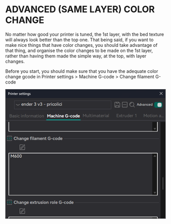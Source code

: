 # ADVANCED (SAME LAYER) COLOR CHANGE

No matter how good your printer is tuned, the 1st layer, with the bed texture will always look better than the top one. 
That being said, if you want to make nice things that have color changes, you should take advantage of that thing, and organise the color changes to be made on the 1st layer, rather than having them made the simple way, at the top, with layer changes. 

Before you start, you should make sure that you have the adequate color change gcode in Printer settings > Machine G-code > Change filament G-code

![alt text](https://github.com/Klipperboi/color-change/blob/main/assets/m600.png)
